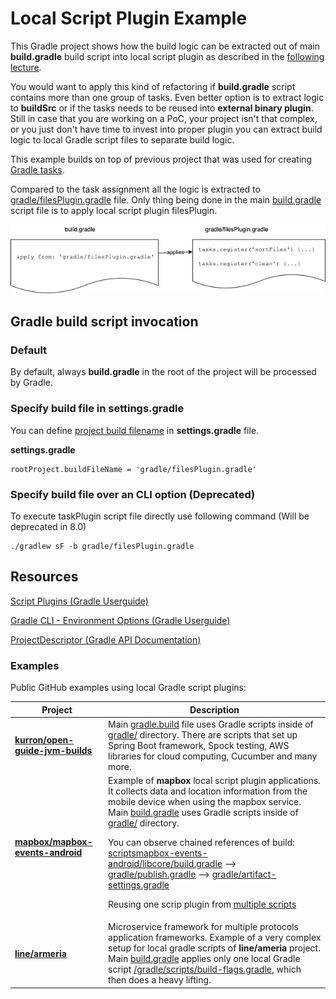 # Local Script Plugin Example

This Gradle project shows how the build logic can be extracted out of main **build.gradle** build script into local script plugin as described in the [following lecture](https://www.udemy.com/course/gradle-development/learn/lecture/27236536#overview).

You would want to apply this kind of refactoring if **build.gradle** script contains more than one group of tasks.
Even better option is to extract logic to **buildSrc** or if the tasks needs to be reused into **external binary plugin**.
Still in case that you are working on a PoC, your project isn't that complex, or you just don't have time to invest into
proper plugin you can extract build logic to local Gradle script files to separate build logic.

This example builds on top of previous project that was used for creating [Gradle tasks](../../task/file-tasks-assignment-done).

Compared to the task assignment all the logic is extracted to [gradle/filesPlugin.gradle](gradle/filesPlugin.gradle) file.
Only thing being done in the main [build.gradle](build.gradle) script file is to apply local script plugin filesPlugin.

![Local Script Plugin](readme-content/local-script-plugin.png)

## Gradle build script invocation

### Default

By default, always **build.gradle** in the root of the project will be processed by Gradle.

### Specify build file in settings.gradle

You can define [project build filename](https://docs.gradle.org/current/javadoc/org/gradle/api/initialization/ProjectDescriptor.html#setBuildFileName-java.lang.String-) in **settings.gradle** file.

**settings.gradle**
```
rootProject.buildFileName = 'gradle/filesPlugin.gradle'
```

### Specify build file over an CLI option (Deprecated)

To execute taskPlugin script file directly use following command (Will be deprecated in 8.0)

```
./gradlew sF -b gradle/filesPlugin.gradle
```

## Resources

[Script Plugins (Gradle Userguide)](https://docs.gradle.org/current/userguide/plugins.html#sec:script_plugins)

[Gradle CLI - Environment Options (Gradle Userguide)](https://docs.gradle.org/current/userguide/command_line_interface.html#sec:environment_options)

[ProjectDescriptor (Gradle API Documentation)](https://docs.gradle.org/current/javadoc/org/gradle/api/initialization/ProjectDescriptor.html#setBuildFileName-java.lang.String-)

### Examples

Public GitHub examples using local Gradle script plugins:

| Project  | Description |
| ------------- | ------------- |
| **<a href="https://github.com/kurron/open-guide-jvm-builds" target="_blank">kurron/open-guide-jvm-builds</a>** |  Main <a href="https://github.com/kurron/open-guide-jvm-builds/blob/master/build.gradle" target="_blank">gradle.build</a> file uses Gradle scripts inside of <a href="https://github.com/kurron/open-guide-jvm-builds/tree/master/gradle" target="_blank">gradle/</a> directory. There are scripts that set up Spring Boot framework, Spock testing, AWS libraries for cloud computing, Cucumber and many more.  |
| **<a href="https://github.com/mapbox/mapbox-events-android" target="_blank">mapbox/mapbox-events-android</a>** | Example of **mapbox** local script plugin applications. It collects data and location information from the mobile device when using the mapbox service. Main <a href="https://github.com/mapbox/mapbox-events-android/blob/main/build.gradle#L42" target="_blank">build.gradle</a> uses Gradle scripts inside of <a href="https://github.com/mapbox/mapbox-events-android/tree/main/gradle" target="_blank">gradle/</a> directory.<p>You can observe chained references of build:<br/> <a href="https://github.com/mapbox/mapbox-events-android/blob/92b695dabb51be90fcc6d4e5c773e36b066abd22/libcore/build.gradle#L55" target="_blank">scriptsmapbox-events-android/libcore/build.gradle</a> --> <a href="https://github.com/mapbox/mapbox-events-android/blob/92b695dabb51be90fcc6d4e5c773e36b066abd22/gradle/publish.gradle" target="_blank">gradle/publish.gradle</a> --> <a href="https://github.com/mapbox/mapbox-events-android/blob/92b695dabb51be90fcc6d4e5c773e36b066abd22/gradle/artifact-settings.gradle" target="_blank">gradle/artifact-settings.gradle</a></p><p>Reusing one scrip plugin from <a href="https://github.com/mapbox/mapbox-events-android/search?q=dependencies.gradle" target="_blank">multiple scripts</a></p>|
| **<a href="https://github.com/line/armeria" target="_blank">line/armeria</a>** | Microservice framework for multiple protocols application frameworks. Example of a very complex setup for local gradle scripts of **line/ameria** project. Main <a href="https://github.com/line/armeria/blob/master/build.gradle#L25" target="_blank">build.gradle</a> applies only one local Gradle script <a href="https://github.com/line/armeria/blob/master/gradle/scripts/build-flags.gradle" target="_blank">/gradle/scripts/build-flags.gradle</a>, which then does a heavy lifting. |
